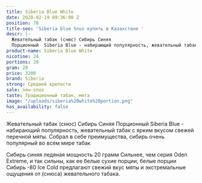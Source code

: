 ```yaml
---
title: Siberia Blue White
date: 2020-02-19 09:36:00 Z
position: 78
title-seo: 'Siberia blue Snus купить в Казахстане '
descr: |-
  Жевательный табак (снюс) Сибирь Синяя
  Порционный  Siberia Blue - набирающий популярность, жевательный табак с ярким вкусом свежей перечной мяты. Собрал в себе преимущества, сибирь очень популярный во всем мире табак
product-name: Siberia Blue White
nicotine: 24
portions: 20
gram: 20
price: 3200
brand: Siberia
strong: Средней крепости
sale: new-snus
taste: Традиционный табак, мята
image: "/uploads/siberia%20white%20portion.png"
has_availability: false
---
```


Жевательный табак (снюс) Сибирь Синяя
Порционный  Siberia Blue - набирающий популярность, жевательный табак с ярким вкусом свежей перечной мяты. Собрал в себе преимущества, сибирь очень популярный во всем мире табак

Сибирь синяя ледяная мощность 20 грамм
Сильнее, чем серия Oden Extreme, и так сильны, как ее белые сухие порции, белые порции Сибирь -80 Ice Cold предлагают свежий вкус мяты и экстремальные ощущения от (снюса) жевательного табака.